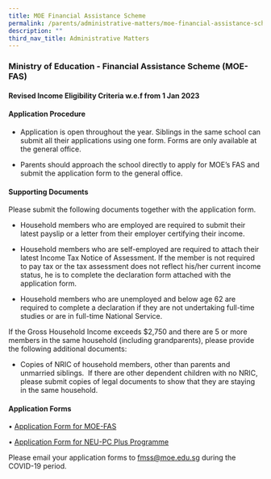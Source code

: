 ```yaml
---
title: MOE Financial Assistance Scheme
permalink: /parents/administrative-matters/moe-financial-assistance-scheme/
description: ""
third_nav_title: Administrative Matters
---
```

### Ministry of Education - Financial Assistance Scheme (MOE-FAS)

#### Revised Income Eligibility Criteria w.e.f from 1 Jan 2023

#### Application Procedure

*   Application is open throughout the year. Siblings in the same school can submit all their applications using one form. Forms are only available at the general office.
    
*   Parents should approach the school directly to apply for MOE’s FAS and submit the application form to the general office.

  

#### Supporting Documents

Please submit the following documents together with the application form.

*   Household members who are employed are required to submit their latest payslip or a letter from their employer certifying their income.

*   Household members who are self-employed are required to attach their latest Income Tax Notice of Assessment. If the member is not required to pay tax or the tax assessment does not reflect his/her current income status, he is to complete the declaration form attached with the application form.
*   Household members who are unemployed and below age 62 are required to complete a declaration if they are not undertaking full-time studies or are in full-time National Service.

  

If the Gross Household Income exceeds $2,750 and there are 5 or more members in the same household (including grandparents), please provide the following additional documents:

*   Copies of NRIC of household members, other than parents and unmarried siblings.  If there are other dependent children with no NRIC, please submit copies of legal documents to show that they are staying in the same household.

#### Application Forms

• [Application Form for MOE-FAS](/files/fas1.pdf)

• [Application Form for NEU-PC Plus Programme](/files/fas2.pdf)

  

Please email your application forms to [fmss@moe.edu.sg](mailto:fmss@moe.edu.sg) during the COVID-19 period.